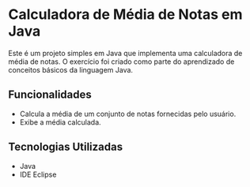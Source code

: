 # Calculadora de Média de Notas em Java

Este é um projeto simples em Java que implementa uma calculadora de média de notas. O exercício foi criado como parte do aprendizado de conceitos básicos da linguagem Java.

## Funcionalidades

- Calcula a média de um conjunto de notas fornecidas pelo usuário.
- Exibe a média calculada.

## Tecnologias Utilizadas

- Java
- IDE Eclipse

